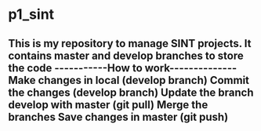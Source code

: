 # p1_sint
This is my repository to manage SINT projects.
It contains master and develop branches to store the code
-----------How to work--------------
Make changes in local (develop branch)
Commit the changes (develop branch)
Update the branch develop with master (git pull)
Merge the branches
Save changes in master (git push)
------------------------------------
